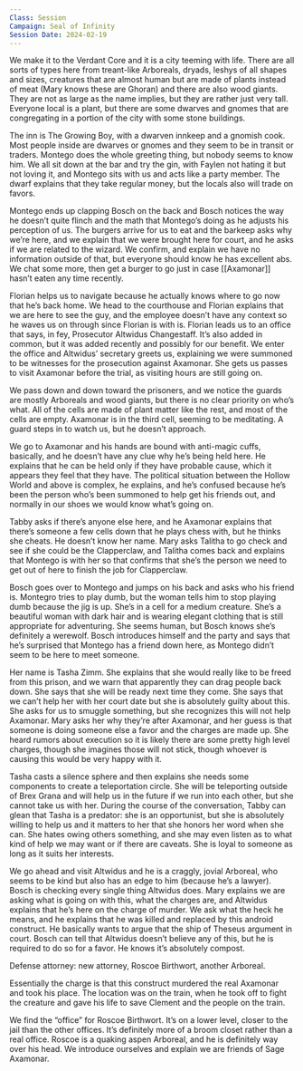 ```yaml
---
Class: Session
Campaign: Seal of Infinity
Session Date: 2024-02-19
---
```

We make it to the Verdant Core and it is a city teeming with life. There are all sorts of types here from treant-like Arboreals, dryads, leshys of all shapes and sizes, creatures that are almost human but are made of plants instead of meat (Mary knows these are Ghoran) and there are also wood giants. They are not as large as the name implies, but they are rather just very tall. Everyone local is a plant, but there are some dwarves and gnomes that are congregating in a portion of the city with some stone buildings.

The inn is The Growing Boy, with a dwarven innkeep and a gnomish cook. Most people inside are dwarves or gnomes and they seem to be in transit or traders. Montego does the whole greeting thing, but nobody seems to know him. We all sit down at the bar and try the gin, with Faylen not hating it but not loving it, and Montego sits with us and acts like a party member. The dwarf explains that they take regular money, but the locals also will trade on favors.

Montego ends up clapping Bosch on the back and Bosch notices the way he doesn’t quite flinch and the math that Montego’s doing as he adjusts his perception of us. The burgers arrive for us to eat and the barkeep asks why we’re here, and we explain that we were brought here for court, and he asks if we are related to the wizard. We confirm, and explain we have no information outside of that, but everyone should know he has excellent abs. We chat some more, then get a burger to go just in case [[Axamonar]] hasn’t eaten any time recently.

Florian helps us to navigate because he actually knows where to go now that he’s back home. We head to the courthouse and Florian explains that we are here to see the guy, and the employee doesn’t have any context so he waves us on through since Florian is with is. Florian leads us to an office that says, in fey, Prosecutor Altwidus Changestaff. It’s also added in common, but it was added recently and possibly for our benefit. We enter the office and Altwidus’ secretary greets us, explaining we were summoned to be witnesses for the prosecution against Axamonar. She gets us passes to visit Axamonar before the trial, as visiting hours are still going on.

We pass down and down toward the prisoners, and we notice the guards are mostly Arboreals and wood giants, but there is no clear priority on who’s what. All of the cells are made of plant matter like the rest, and most of the cells are empty. Axamonar is in the third cell, seeming to be meditating. A guard steps in to watch us, but he doesn’t approach.

We go to Axamonar and his hands are bound with anti-magic cuffs, basically, and he doesn’t have any clue why he’s being held here. He explains that he can be held only if they have probable cause, which it appears they feel that they have. The political situation between the Hollow World and above is complex, he explains, and he’s confused because he’s been the person who’s been summoned to help get his friends out, and normally in our shoes we would know what’s going on.

Tabby asks if there’s anyone else here, and he Axamonar explains that there’s someone a few cells down that he plays chess with, but he thinks she cheats. He doesn’t know her name. Mary asks Talitha to go check and see if she could be the Clapperclaw, and Talitha comes back and explains that Montego is with her so that confirms that she’s the person we need to get out of here to finish the job for Clapperclaw.

Bosch goes over to Montego and jumps on his back and asks who his friend is. Montegro tries to play dumb, but the woman tells him to stop playing dumb because the jig is up. She’s in a cell for a medium creature. She’s a beautiful woman with dark hair and is wearing elegant clothing that is still appropriate for adventuring. She seems human, but Bosch knows she’s definitely a werewolf. Bosch introduces himself and the party and says that he’s surprised that Montego has a friend down here, as Montego didn’t seem to be here to meet someone.

Her name is Tasha Zimm. She explains that she would really like to be freed from this prison, and we warn that apparently they can drag people back down. She says that she will be ready next time they come. She says that we can’t help her with her court date but she is absolutely guilty about this. She asks for us to smuggle something, but she recognizes this will not help Axamonar. Mary asks her why they’re after Axamonar, and her guess is that someone is doing someone else a favor and the charges are made up. She heard rumors about execution so it is likely there are some pretty high level charges, though she imagines those will not stick, though whoever is causing this would be very happy with it.

Tasha casts a silence sphere and then explains she needs some components to create a teleportation circle. She will be teleporting outside of Brex Grana and will help us in the future if we run into each other, but she cannot take us with her. During the course of the conversation, Tabby can glean that Tasha is a predator: she is an opportunist, but she is absolutely willing to help us and it matters to her that she honors her word when she can. She hates owing others something, and she may even listen as to what kind of help we may want or if there are caveats. She is loyal to someone as long as it suits her interests.

We go ahead and visit Altwidus and he is a craggly, jovial Arboreal, who seems to be kind but also has an edge to him (because he’s a lawyer). Bosch is checking every single thing Altwidus does. Mary explains we are asking what is going on with this, what the charges are, and Altwidus explains that he’s here on the charge of murder. We ask what the heck he means, and he explains that he was killed and replaced by this android construct. He basically wants to argue that the ship of Theseus argument in court. Bosch can tell that Altwidus doesn’t believe any of this, but he is required to do so for a favor. He knows it’s absolutely compost.

Defense attorney: new attorney, Roscoe Birthwort, another Arboreal.

Essentially the charge is that this construct murdered the real Axamonar and took his place. The location was on the train, when he took off to fight the creature and gave his life to save Clement and the people on the train.

We find the “office” for Roscoe Birthwort. It’s on a lower level, closer to the jail than the other offices. It’s definitely more of a broom closet rather than a real office. Roscoe is a quaking aspen Arboreal, and he is definitely way over his head. We introduce ourselves and explain we are friends of Sage Axamonar.